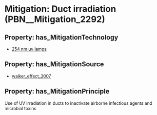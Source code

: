 # Mitigation: __Duct irradiation__ (PBN__Mitigation_2292)

## Property: has_MitigationTechnology

* [254 nm uv lamps](../Technology/PBN__Technology_4392)

## Property: has_MitigationSource

* [walker_effect_2007](../Article/PBN__Article_88)

## Property: has_MitigationPrinciple

Use of UV irradiation in ducts to inactivate airborne infectious agents and microbial toxins

